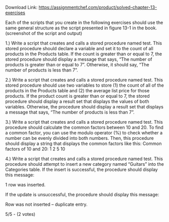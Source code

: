 Download Link: https://assignmentchef.com/product/solved-chapter-13-exercises
<br>
<p class="ui header product-top-header" title="Chapter 13 Exercises Solution"> Each of the scripts that you create in the following exercises should use the same general structure as the script presented in figure 13-1 in the book. (screenshot of the script and output)

1.)    Write a script that creates and calls a stored procedure named test. This stored procedure should declare a variable and set it to the count of all products in the Products table. If the count is greater than or equal to 7, the stored procedure should display a message that says, “The number of products is greater than or equal to 7”. Otherwise, it should say, “The number of products is less than 7”.

2.)    Write a script that creates and calls a stored procedure named test. This stored procedure should use two variables to store (1) the count of all of the products in the Products table and (2) the average list price for those products. If the product count is greater than or equal to 7, the stored procedure should display a result set that displays the values of both variables. Otherwise, the procedure should display a result set that displays a message that says, “The number of products is less than 7”.

3.)    Write a script that creates and calls a stored procedure named test. This procedure should calculate the common factors between 10 and 20. To find a common factor, you can use the modulo operator (%) to check whether a number can be evenly divided into both numbers. Then, this procedure should display a string that displays the common factors like this: Common factors of 10 and 20: 1 2 5 10

4.)    Write a script that creates and calls a stored procedure named test. This procedure should attempt to insert a new category named “Guitars” into the Categories table. If the insert is successful, the procedure should display this message:

1 row was inserted.

If the update is unsuccessful, the procedure should display this message:

Row was not inserted – duplicate entry.

5/5 - (2 votes)